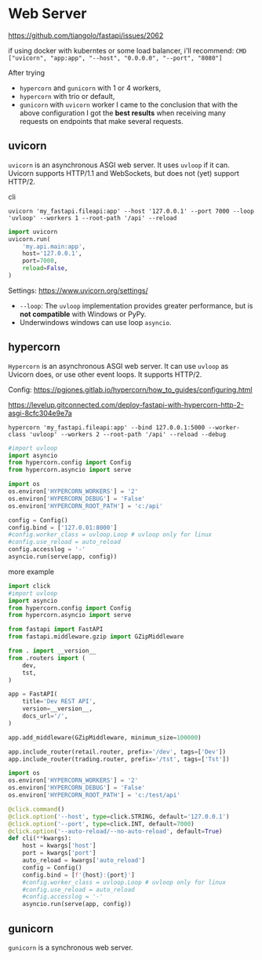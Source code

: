 # Web Server
https://github.com/tiangolo/fastapi/issues/2062

if using docker with kuberntes or some load balancer, i'll recommend:
`CMD ["uvicorn", "app:app", "--host", "0.0.0.0", "--port", "8080"]`

After trying 
- `hypercorn` and `gunicorn` with 1 or 4 workers, 
- `hypercorn` with trio or default, 
- `gunicorn` with `uvicorn` worker 
I came to the conclusion that with the above configuration I got the **best results** when receiving many requests on endpoints that make several requests.

## uvicorn
`uvicorn` is an asynchronous ASGI web server. 
It uses `uvloop` if it can. 
Uvicorn supports HTTP/1.1 and WebSockets, but does not (yet) support HTTP/2.

cli
```
uvicorn 'my_fastapi.fileapi:app' --host '127.0.0.1' --port 7000 --loop 'uvloop' --workers 1 --root-path '/api' --reload
```

```py
import uvicorn
uvicorn.run(
    'my.api.main:app',
    host='127.0.0.1',
    port=7000,    
    reload=False,
)
```

Settings:
https://www.uvicorn.org/settings/
- `--loop`: The `uvloop` implementation provides greater performance, but is **not compatible** with Windows or PyPy.
- Underwindows windows can use loop `asyncio`.

## hypercorn
`Hypercorn` is an asynchronous ASGI web server. 
It can use `uvloop` as Uvicorn does, or use other event loops. It supports HTTP/2. 

Config:
https://pgjones.gitlab.io/hypercorn/how_to_guides/configuring.html

https://levelup.gitconnected.com/deploy-fastapi-with-hypercorn-http-2-asgi-8cfc304e9e7a
```
hypercorn 'my_fastapi.fileapi:app' --bind 127.0.0.1:5000 --worker-class 'uvloop' --workers 2 --root-path '/api' --reload --debug
```

```py
#import uvloop
import asyncio
from hypercorn.config import Config
from hypercorn.asyncio import serve

import os
os.environ['HYPERCORN_WORKERS'] = '2'
os.environ['HYPERCORN_DEBUG'] = 'False'
os.environ['HYPERCORN_ROOT_PATH'] = 'c:/api'

config = Config()
config.bind = ['127.0.01:8000']
#config.worker_class = uvloop.Loop # uvloop only for linux
#config.use_reload = auto_reload
config.accesslog = '-'
asyncio.run(serve(app, config))
```

more example
```py
import click
#import uvloop
import asyncio
from hypercorn.config import Config
from hypercorn.asyncio import serve

from fastapi import FastAPI
from fastapi.middleware.gzip import GZipMiddleware

from . import __version__
from .routers import (
    dev,
    tst,
)

app = FastAPI(
    title='Dev REST API',
    version=__version__,
    docs_url='/',
)

app.add_middleware(GZipMiddleware, minimum_size=100000)

app.include_router(retail.router, prefix='/dev', tags=['Dev'])
app.include_router(trading.router, prefix='/tst', tags=['Tst'])

import os
os.environ['HYPERCORN_WORKERS'] = '2'
os.environ['HYPERCORN_DEBUG'] = 'False'
os.environ['HYPERCORN_ROOT_PATH'] = 'c:/test/api'

@click.command()
@click.option('--host', type=click.STRING, default='127.0.0.1')
@click.option('--port', type=click.INT, default=7000)
@click.option('--auto-reload/--no-auto-reload', default=True)
def cli(**kwargs):
    host = kwargs['host']
    port = kwargs['port']
    auto_reload = kwargs['auto_reload']
    config = Config()
    config.bind = [f'{host}:{port}']
    #config.worker_class = uvloop.Loop # uvloop only for linux
    #config.use_reload = auto_reload
    #config.accesslog = '-'
    asyncio.run(serve(app, config))
```

## gunicorn
`gunicorn` is a synchronous web server.
